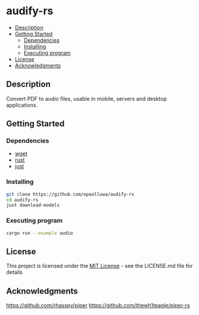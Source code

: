 # audify-rs

- [Description](#description)
- [Getting Started](#getting-started)
  - [Dependencies](#dependencies)
  - [Installing](#installing)
  - [Executing program](#executing-program)
- [License](#license)
- [Acknowledgments](#acknowledgments)

## Description

Convert PDF to audio files, usable in mobile, servers and desktop applications.

## Getting Started

### Dependencies

- [wget](https://www.gnu.org/software/wget/)
- [rust](https://rust-lang.org)
- [just](https://just.systems)

### Installing

```sh
git clone https://github.com/opeolluwa/audify-rs
cd audify-rs
just download-models
```

### Executing program

```sh
cargo run --example audio
```

## License

This project is licensed under the [MIT License](./LICENSE) - see the LICENSE.md file for details

## Acknowledgments

<https://github.com/rhasspy/piper>
<https://github.com/thewh1teagle/piper-rs>
